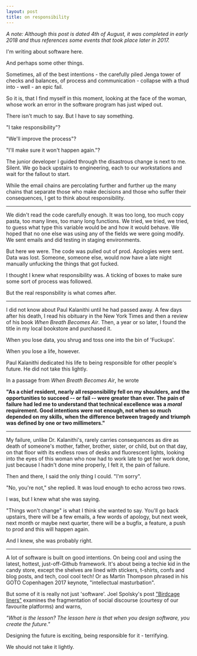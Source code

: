 ```yaml
---
layout: post
title: on responsibility
---
```


_A note: Although this post is dated 4th of August, it was completed in early 2018 and thus references some events that took place later in 2017._

I'm writing about software here. 

And perhaps some other things. 

Sometimes, all of the best intentions - the carefully piled Jenga tower of checks and balances, of process and communication - collapse with a thud into - well - an epic fail.

So it is, that I find myself in this moment, looking at the face of the woman, whose work an error in the software program has just wiped out. 

There isn't much to say. But I have to say something. 

"I take responsibility"? 

"We'll improve the process"?

"I'll make sure it won't happen again."?

The junior developer I guided through the disastrous change is next to me. Silent. 
We go back upstairs to engineering, each to our workstations and wait for the fallout to start.

While the email chains are percolating further and further up the many chains that separate those who make decisions and those who suffer their consequences, I get to think about responsibility. 

---

We didn't read the code carefully enough. It was too long, too much copy pasta, too many lines, too many long functions. We tried, we tried, we tried, to guess what type this variable would be and how it would behave. We hoped that no one else was using any of the fields we were going modify. We sent emails and did testing in staging environments.

But here we were. The code was pulled out of prod. Apologies were sent. Data was lost. Someone, someone else, would now have a late night manually unfucking the things that got fucked.

I thought I knew what responsibility was. A ticking of boxes to make sure some sort of process was followed. 

But the real responsbility is what comes after.

---

I did not know about Paul Kalanithi until he had passed away. A few days after his death, I read his obituary in the New York Times and then a review of his book _When Breath Becomes Air_. Then, a year or so later, I found the title in my local bookstore and purchased it. 

When you lose data, you shrug and toss one into the bin of 'Fuckups'.

When you lose a life, however. 

Paul Kalanithi dedicated his life to being responsible for other people's future. 
He did not take this lightly.
 
In a passage from _When Breath Becomes Air_, he wrote

__"As a chief resident, nearly all responsibility fell on my shoulders, and the opportunities to succeed -- or fail -- were greater than ever. The pain of failure had led me to understand that technical excellence was a _moral_ requirement. Good intentions were not enough, not when so much depended on my skills, when the difference between tragedy and triumph was defined by one or two millimeters."__


---

My failure, unlike Dr. Kalanithi's, rarely carries consequences as dire as death of someone's mother, father, brother, sister, or child, but on that day, on that floor with its endless rows of desks and fluorescent lights, looking into the eyes of this woman who now had to work late to get her work done, just because I hadn't done mine properly, I felt it, the pain of failure.

Then and there, I said the only thing I could.
"I'm sorry".

"No, you're not," she replied. It was loud enough to echo across two rows.

I was, but I knew what she was saying.

"Things won't change" is what I think she wanted to say.
You'll go back upstairs, there will be a few emails, a few words of apology, but next week, next month or maybe next quarter, there will be a bugfix, a feature, a push to prod and this will happen again.

And I knew, she was probably right. 

---

A lot of software is built on good intentions. On being cool and using the latest, hottest, just-off-Github framework. It's about being a techie kid in the candy store, except the shelves are lined with stickers, t-shirts, confs and blog posts, and tech, cool cool tech! Or as Martin Thompson phrased in his GOTO Copenhagen 2017 keynote, "intellectual masturbation". 

But some of it is really not just 'software'. Joel Spolsky's post ["Birdcage liners"](https://www.joelonsoftware.com/2018/01/12/birdcage-liners/) examines the fragmentation of social discourse (courtesy of our favourite platforms) and warns, 

_"What is the lesson? The lesson here is that when you design software, you create the future."_

Designing the future is exciting, being responsible for it - terrifying.

We should not take it lightly.




